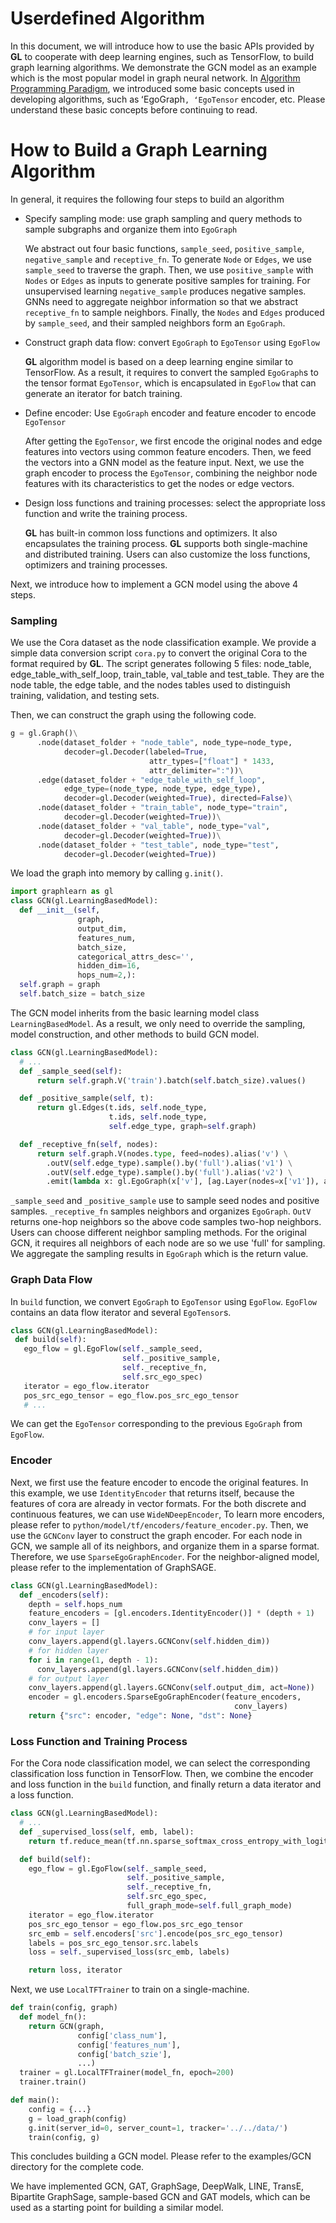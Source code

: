 # Userdefined Algorithm

In this document, we will introduce how to use the basic APIs provided by **GL** to cooperate with deep learning engines, such as TensorFlow, to build graph learning algorithms.
We demonstrate the GCN model as an example which is the most popular model in graph neural network. 
In [Algorithm Programming Paradigm](model_programming_cn.md), we introduced some basic concepts used in developing algorithms, such as ʻEgoGraph`, ʻEgoTensor` encoder, etc.
Please understand these basic concepts before continuing to read.

# How to Build a Graph Learning Algorithm

In general, it requires the following four steps to build an algorithm

- Specify sampling mode: use graph sampling and query methods to sample subgraphs and organize them into `EgoGraph`

    We abstract out four basic functions, `sample_seed`, `positive_sample`,
    `negative_sample` and `receptive_fn`.
    To generate `Node` or `Edges`, we use `sample_seed` to traverse the graph. Then, we use `positive_sample` with `Nodes` or `Edges` as inputs to generate positive samples for training. For unsupervised learning `negative_sample` produces negative samples.
    GNNs need to aggregate neighbor information so that we abstract `receptive_fn` to sample neighbors. Finally, the `Nodes` and `Edges` produced by `sample_seed`, and their sampled neighbors form an `EgoGraph`.

- Construct graph data flow: convert `EgoGraph` to `EgoTensor` using `EgoFlow`

    **GL** algorithm model is based on a deep learning engine similar to TensorFlow. 
    As a result, it requires to convert the sampled `EgoGraph`s to the tensor format `EgoTensor`, which is encapsulated in `EgoFlow` that can generate an iterator for batch training.

- Define encoder: Use `EgoGraph` encoder and feature encoder to encode `EgoTensor`

    After getting the `EgoTensor`, we first encode the original nodes and edge features into vectors using common feature encoders. Then, we feed the vectors into a GNN model as the feature input. Next, we use the graph encoder to process the `EgoTensor`, combining the neighbor node features with its characteristics to get the nodes or edge vectors.

- Design loss functions and training processes: select the appropriate loss function and write the training process.

    **GL** has built-in common loss functions and optimizers. It also encapsulates the training process. **GL** supports both single-machine and distributed training.
    Users can also customize the loss functions, optimizers and training processes.

Next, we introduce how to implement a GCN model using the above 4 steps.


### Sampling

We use the Cora dataset as the node classification example. We provide a simple data conversion script `cora.py` to convert the original Cora to the format required by **GL**. The script generates following 5 files: node_table, edge_table_with_self_loop, train_table, val_table and test_table.
They are the node table, the edge table, and the nodes tables used to distinguish training, validation, and testing sets.

Then, we can construct the graph using the following code.

```python
g = gl.Graph()\
      .node(dataset_folder + "node_table", node_type=node_type,
            decoder=gl.Decoder(labeled=True,
                               attr_types=["float"] * 1433,
                               attr_delimiter=":"))\
      .edge(dataset_folder + "edge_table_with_self_loop", 
            edge_type=(node_type, node_type, edge_type),
            decoder=gl.Decoder(weighted=True), directed=False)\
      .node(dataset_folder + "train_table", node_type="train",
            decoder=gl.Decoder(weighted=True))\
      .node(dataset_folder + "val_table", node_type="val",
            decoder=gl.Decoder(weighted=True))\
      .node(dataset_folder + "test_table", node_type="test",
            decoder=gl.Decoder(weighted=True))
```

We load the graph into memory by calling `g.init()`.

```py
import graphlearn as gl
class GCN(gl.LearningBasedModel):
  def __init__(self,
               graph,
               output_dim,
               features_num,
               batch_size,
               categorical_attrs_desc='',
               hidden_dim=16,
               hops_num=2,):
  self.graph = graph
  self.batch_size = batch_size
```

The GCN model inherits from the basic learning model class `LearningBasedModel`. As a result, we only need to override the sampling, model construction, and other methods to build GCN model. 

```python
class GCN(gl.LearningBasedModel):
  # ...
  def _sample_seed(self):
      return self.graph.V('train').batch(self.batch_size).values()

  def _positive_sample(self, t):
      return gl.Edges(t.ids, self.node_type,
                      t.ids, self.node_type,
                      self.edge_type, graph=self.graph)

  def _receptive_fn(self, nodes):
      return self.graph.V(nodes.type, feed=nodes).alias('v') \
        .outV(self.edge_type).sample().by('full').alias('v1') \
        .outV(self.edge_type).sample().by('full').alias('v2') \
        .emit(lambda x: gl.EgoGraph(x['v'], [ag.Layer(nodes=x['v1']), ag.Layer(nodes=x['v2'])]))
```

`_sample_seed` and `_positive_sample` use to sample seed nodes and positive samples. `_receptive_fn` samples neighbors and organizes `EgoGraph`.
 `OutV` returns one-hop neighbors so the above code samples two-hop neighbors. Users can choose different neighbor sampling methods.
 For the original GCN, it requires all neighbors of each node are so we use 'full' for sampling. We aggregate the sampling results in `EgoGraph` which is the return value.

 ### Graph Data Flow

 In `build` function, we convert `EgoGraph` to `EgoTensor` using `EgoFlow`. `EgoFlow` contains an data flow iterator and several `EgoTensor`s.

 ```python
class GCN(gl.LearningBasedModel):
  def build(self):
    ego_flow = gl.EgoFlow(self._sample_seed,
                          self._positive_sample,
                          self._receptive_fn,
                          self.src_ego_spec)
    iterator = ego_flow.iterator
    pos_src_ego_tensor = ego_flow.pos_src_ego_tensor
    # ...
```

We can get the `EgoTensor` corresponding to the previous `EgoGraph` from `EgoFlow`.

### Encoder

Next, we first use the feature encoder to encode the original features.
In this example, we use `IdentityEncoder` that returns itself, because
the features of cora are already in vector formats.
For the both discrete and continuous features, we can use `WideNDeepEncoder`,
To learn more encoders, please refer to `python/model/tf/encoders/feature_encoder.py`.
Then, we use the `GCNConv` layer to construct the graph encoder. For each node in GCN, we sample all of its neighbors, and organize them in a sparse format. Therefore, we use `SparseEgoGraphEncoder`. For the neighbor-aligned model, please refer to the implementation of GraphSAGE.

```python
class GCN(gl.LearningBasedModel):
  def _encoders(self):
    depth = self.hops_num
    feature_encoders = [gl.encoders.IdentityEncoder()] * (depth + 1)
    conv_layers = []
    # for input layer
    conv_layers.append(gl.layers.GCNConv(self.hidden_dim))
    # for hidden layer
    for i in range(1, depth - 1):
      conv_layers.append(gl.layers.GCNConv(self.hidden_dim))
    # for output layer
    conv_layers.append(gl.layers.GCNConv(self.output_dim, act=None))
    encoder = gl.encoders.SparseEgoGraphEncoder(feature_encoders,
                                                  conv_layers)
    return {"src": encoder, "edge": None, "dst": None}
```

### Loss Function and Training Process

For the Cora node classification model, we can select the corresponding classification loss function in TensorFlow. 
Then, we combine the encoder and loss function in the `build` function, and finally return a data iterator and a loss function.

```python
class GCN(gl.LearningBasedModel):
  # ...
  def _supervised_loss(self, emb, label):
    return tf.reduce_mean(tf.nn.sparse_softmax_cross_entropy_with_logits(emb, label))

  def build(self):
    ego_flow = gl.EgoFlow(self._sample_seed,
                          self._positive_sample,
                          self._receptive_fn,
                          self.src_ego_spec,
                          full_graph_mode=self.full_graph_mode)
    iterator = ego_flow.iterator
    pos_src_ego_tensor = ego_flow.pos_src_ego_tensor
    src_emb = self.encoders['src'].encode(pos_src_ego_tensor)
    labels = pos_src_ego_tensor.src.labels
    loss = self._supervised_loss(src_emb, labels)

    return loss, iterator
```

Next, we use `LocalTFTrainer` to train on a single-machine.

```python
def train(config, graph)
  def model_fn():
	return GCN(graph,
			   config['class_num'],
			   config['features_num'],
			   config['batch_szie'],
			   ...)
  trainer = gl.LocalTFTrainer(model_fn, epoch=200)
  trainer.train()

def main():
	config = {...}
	g = load_graph(config)
	g.init(server_id=0, server_count=1, tracker='../../data/')
	train(config, g)
```

This concludes building a GCN model. Please refer to the examples/GCN directory for the complete code.

We have implemented GCN, GAT, GraphSage, DeepWalk, LINE, TransE, Bipartite GraphSage, sample-based GCN and GAT models, which can be used as a starting point for building a similar model.